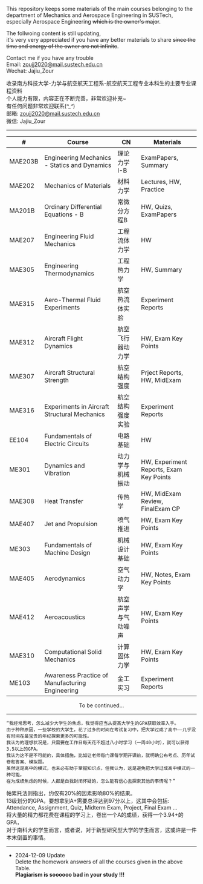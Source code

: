 This repository keeps some materials of the main courses belonging to the department of Mechanics and Aerospace Engineering in SUSTech,  
especially Aerospace Engineering ~~which is the owner's major~~.  

The follwoing content is still updating,  
it's very very appreciated if you have any better materials to share ~~since the time and energy of the owner are not infinite~~.  

Contact me if you have any trouble  
Email: zoujj2020@mail.sustech.edu.cn  
Wechat: Jajiu_Zour  

收录南方科技大学-力学与航空航天工程系-航空航天工程专业本科生的主要专业课程资料  
个人能力有限，内容正在不断完善，非常欢迎补充~  
有任何问题非常欢迎联系(*^_^*)  
邮箱: zoujj2020@mail.sustech.edu.cn  
微信: Jajiu_Zour 

***

<div align="center">

| # | Course  | CN | Materials |
| ---------- | -----------| -----------| -----------|
|  MAE203B  |  Engineering Mechanics - Statics and Dynamics   |  理论力学I-B     | ExamPapers, Summary | 
|  MAE202   | Mechanics of Materials                          |  材料力学        | Lectures, HW, Practice |
|  MA201B   | Ordinary Differential Equations - B             |  常微分方程B     | HW, Quizs, ExamPapers |
|  MAE207   | Engineering Fluid Mechanics                     | 工程流体力学     | HW |
|  MAE305   | Engineering Thermodynamics                      | 工程热力学       | HW, Summary |
|  MAE315   | Aero-Thermal Fluid Experiments                  | 航空热流体实验    |  Experiment Reports  |
|  MAE312   | Aircraft Flight Dynamics                        | 航空飞行器动力学  | HW, Exam Key Points|
|  MAE307   | Aircraft Structural Strength                    | 航空结构强度      | Prject Reports, HW, MidExam| 
|  MAE316   | Experiments in Aircraft Structural Mechanics    | 航空结构强度实验   | Experiment Reports | 
|  EE104    | Fundamentals of Electric Circuits               | 电路基础          | HW | 
|  ME301    | Dynamics and Vibration                          | 动力学与机械振动   | HW, Experiment Reports, Exam Key Points| 
|  MAE308   | Heat Transfer                                   | 传热学            | HW, MidExam Review, FinalExam CP | 
|  MAE407   | Jet and Propulsion                              | 喷气推进          | HW, Exam Key Points|
|  ME303    | Fundamentals of Machine Design                  | 机械设计基础       | HW, Exam Key Points|
|  MAE405   | Aerodynamics                                    | 空气动力学         | HW, Notes, Exam Key Points|
|  MAE412   | Aeroacoustics                                   | 航空声学与气动噪声  | HW, Exam Key Points|
|  MAE310   | Computational Solid Mechanics                   | 计算固体力学       | HW, Exam Key Points|
|  ME103    | Awareness Practice of Manufacturing Engineering | 金工实习           | Experiment Reports|
To be continued...  

</div>

***
    “我经常思考，怎么减少大学生的焦虑，我觉得应当从提高大学生的GPA获取效率入手。  
    由于种种原因，一些学校的大学生，花了过多的时间在考试复习中，把大学过成了高中——几乎没有时间在最宝贵的年纪探索更多的可能性。  
    我认为的理想状况是，只需要在工作日每天花不超过八小时学习（一周40小时），就可以获得3.5以上的GPA。  
    我认为这不是不可能的，具体措施，比如让老师每门课每学期开课前，就明确公布考点、历年试卷和答案、模拟题。  
    虽然这是高中的模式，也未必有助于掌握知识点，但我认为，这是避免把大学过成高中模式的一种可能。  
    在为成绩焦虑的时候，人都是自我封闭怀疑的，怎么能有信心去探索其他的事情呢？”  

帕累托法则指出，约仅有20%的因素影响80%的结果。  
13级划分的GPA，要想拿到A+需要总评达到97分以上，这其中会包括:  
Attendance, Assignment, Quiz, Midterm Exam, Project, Final Exam ...  
将大量的精力都花费在课程的学习上，卷出一个A的成绩，获得一个3.94+的GPA，  
对于南科大的学生而言，或者说，对于新型研究型大学的学生而言，这或许是一件本末倒置的事情。  

***
* 2024-12-09 Update  
Delete the homework answers of all the courses given in the above Table.  
**Plagiarism is soooooo bad in your study !!!**
